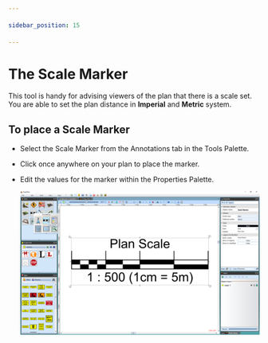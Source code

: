 ```yaml
---

sidebar_position: 15

---
```

# The Scale Marker 

This tool is handy for advising viewers of the plan that there is a scale set. You are able to set the plan distance in **Imperial** and **Metric** system. 

## To place a Scale Marker

 - Select the Scale Marker from the Annotations tab in the Tools Palette.
 - Click once anywhere on your plan to place the marker.
 - Edit the values for the marker within the Properties Palette.

    ![Scale_Marker_and_Properties_Palette](./assets/Scale_Marker_and_Properties_Palette.png)